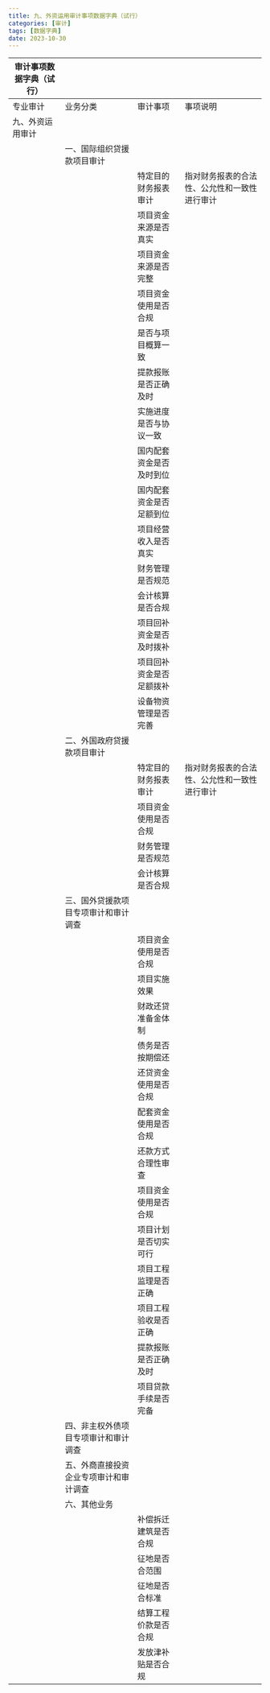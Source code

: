 ```yaml
---
title: 九、外资运用审计事项数据字典（试行）
categories: [审计]
tags: [数据字典]
date: 2023-10-30
---
```

| 审计事项数据字典（试行） |                     |              |                        |
|--------------|---------------------|--------------|------------------------|
| 专业审计         | 业务分类                | 审计事项         | 事项说明                   |
| 九、外资运用审计     |                     |              |                        |
|              | 一、国际组织贷援款项目审计       |              |                        |
|              |                     | 特定目的财务报表审计   | 指对财务报表的合法性、公允性和一致性进行审计 |
|              |                     | 项目资金来源是否真实   |                        |
|              |                     | 项目资金来源是否完整   |                        |
|              |                     | 项目资金使用是否合规   |                        |
|              |                     | 是否与项目概算一致    |                        |
|              |                     | 提款报账是否正确及时   |                        |
|              |                     | 实施进度是否与协议一致  |                        |
|              |                     | 国内配套资金是否及时到位 |                        |
|              |                     | 国内配套资金是否足额到位 |                        |
|              |                     | 项目经营收入是否真实   |                        |
|              |                     | 财务管理是否规范     |                        |
|              |                     | 会计核算是否合规     |                        |
|              |                     | 项目回补资金是否及时拨补 |                        |
|              |                     | 项目回补资金是否足额拨补 |                        |
|              |                     | 设备物资管理是否完善   |                        |
|              | 二、外国政府贷援款项目审计       |              |                        |
|              |                     | 特定目的财务报表审计   | 指对财务报表的合法性、公允性和一致性进行审计 |
|              |                     | 项目资金使用是否合规   |                        |
|              |                     | 财务管理是否规范     |                        |
|              |                     | 会计核算是否合规     |                        |
|              | 三、国外贷援款项目专项审计和审计调查  |              |                        |
|              |                     | 项目资金使用是否合规   |                        |
|              |                     | 项目实施效果       |                        |
|              |                     | 财政还贷准备金体制    |                        |
|              |                     | 债务是否按期偿还     |                        |
|              |                     | 还贷资金使用是否合规   |                        |
|              |                     | 配套资金使用是否合规   |                        |
|              |                     | 还款方式合理性审查    |                        |
|              |                     | 项目资金使用是否合规   |                        |
|              |                     | 项目计划是否切实可行   |                        |
|              |                     | 项目工程监理是否正确   |                        |
|              |                     | 项目工程验收是否正确   |                        |
|              |                     | 提款报账是否正确及时   |                        |
|              |                     | 项目贷款手续是否完备   |                        |
|              | 四、非主权外债项目专项审计和审计调查  |              |                        |
|              | 五、外商直接投资企业专项审计和审计调查 |              |                        |
|              | 六、其他业务              |              |                        |
|              |                     | 补偿拆迁建筑是否合规   |                        |
|              |                     | 征地是否合范围      |                        |
|              |                     | 征地是否合标准      |                        |
|              |                     | 结算工程价款是否合规   |                        |
|              |                     | 发放津补贴是否合规    |
